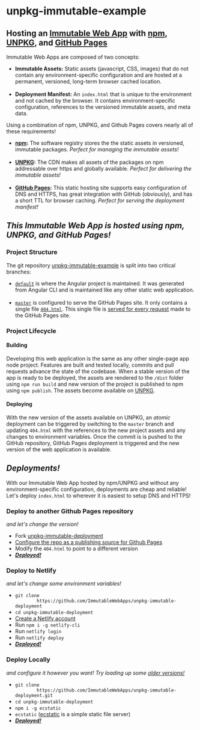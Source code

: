 <h1>unpkg-immutable-example</h1>
<h2>Hosting an <a href="https://immutablewebapps.org">Immutable Web App</a> with <a href="https://www.npmjs.com/">npm</a>,
    <a href="https://unpkg.com/#/">UNPKG</a>, and <a href="https://pages.github.com/">GitHub Pages</a></h2>
<p>Immutable Web Apps are composed of two concepts:</p>
<ul>
    <li><b>Immutable Assets:</b> Static assets (javascript, CSS, images) that do not contain any
        environment-specific
        configuration and are hosted at a permanent, versioned,
        long-term browser cached location.</li>
    <br />
    <li><b>Deployment Manifest:</b> An <code>index.html</code> that is unique to the environment and not cached by
        the
        browser. It contains environment-specific configuration, references to the versioned immutable assets, and
        meta
        data.</li>
</ul>
<p>Using a combination of npm, UNPKG, and Github Pages covers nearly all of these requirements!</p>
<ul>
    <li><b><a href="https://www.npmjs.com/">npm</a>:</b> The software registry stores the the static assets in
        versioned, immutable packages. <i>Perfect for managing the immutable assets!</i></li>
    <br />
    <li><b><a href="https://unpkg.com/#/">UNPKG</a>:</b> The CDN makes all assets of the packages on npm
        addressable
        over https
        and globally available. <i>Perfect for delivering the immutable assets!</i></li>
    <br />
    <li><b><a href="https://pages.github.com/">GitHub Pages</a>:</b> This static hosting site supports easy
        configuration of DNS and HTTPS, has great integration with GitHub (obviously), and has a short TTL for
        browser caching. <i>Perfect for serving the deployment manifest!</i></li>
</ul>
<h2><i>This Immutable Web App is hosted using npm, UNPKG, and GitHub Pages!</i></h2>
<h3>Project Structure</h3>
<p>The git repository <a href="https://github.com/ImmutableWebApps/unpkg-immutable-example">unpkg-immutable-example</a>
    is split into two critical branches:</p>
<ul>
    <li><a href="https://github.com/ImmutableWebApps/unpkg-immutable-example/tree/default"><code>default</code></a>
        is where the Angular project is maintained. It was generated from Angular CLI and is maintained like
        any other static web application.</li>
    <br />
    <li><a href="https://github.com/ImmutableWebApps/unpkg-immutable-example/tree/master"><code>master</code></a>
        is
        configured to serve the GitHub Pages site. It only contains a single file <a href="https://github.com/ImmutableWebApps/unpkg-immutable-example/blob/master/404.html"><code>404.html</code></a>.
        This single file is <a href="https://help.github.com/articles/creating-a-custom-404-page-for-your-github-pages-site/">served
            for every request</a> made to the GitHub Pages site.</li>
</ul>
<h3>Project Lifecycle</h3>
<h4>Building</h4>
<p>Developing this web application is the same as any other single-page app node project. Features are built
    and tested locally, commits and
    pull requests advance the state of the codebase. When a stable version of the app is ready to be deployed,
    the
    assets are rendered to the <code>/dist</code> folder using <code>npm run build</code> and new version of
    the
    project is published to npm using <code>npm publish</code>. The assets become available on <a href="https://unpkg.com/@immutablewebapps/unpkg-immutable-example/">UNPKG</a>.</p>
<h4>Deploying</h4>
<p>With the new version of the assets available on UNPKG, an <i>atomic</i> deployment can be triggered by
    switching to the <code>master</code> branch and updating <code>404.html</code> with the references to the
    new project
    assets and any changes to environment variables. Once the commit is is pushed to the GitHub repository,
    GitHub Pages
    deployment is triggered and the new version of the web application is available.</p>
<h2><i>Deployments!</i></h2>
<p>With our Immutable Web App hosted by npm/UNPKG and without any environment-specific configuration,
    deployments
    are cheap and reliable! Let's deploy <code>index.html</code> to wherever it is easiest to setup DNS and
    HTTPS!</p>
<h3>Deploy to another Github Pages repository</h3>
<p><i>and let's change the version!</i></p>
<ul>
    <li>Fork <a href="https://github.com/ImmutableWebApps/unpkg-immutable-deployment">unpkg-immutable-deployment</a></li>
    <li><a href="https://help.github.com/articles/configuring-a-publishing-source-for-github-pages/">Configure
            the
            repo as a publishing source for Github Pages</a></li>
    <li>Modify the <code>404.html</code> to point to a different version</a></li>
    <li><a href="https://immutablewebapps.org/unpkg-immutable-deployment"><b><i>Deployed!</i></b></a></li>
</ul>
<h3>Deploy to Netlify</h3>
<p><i>and let's change some environment variables!</i></p>
<ul>
    <li><code>git clone
        https://github.com/ImmutableWebApps/unpkg-immutable-deployment</code></li>
    <li><code>cd unpkg-immutable-deployment</code></li>
    <li><a href="https://app.netlify.com/">Create a Netlify account</a></li>
    <li>Run <code>npm i -g netlify-cli</code></li>
    <li>Run <code>netlify login</code></li>
    <li>Run <code>netlify deploy</code></li>
    <li><a href="https://immutablewebapps.netlify.com"><b><i>Deployed!</i></b></a></li>
</ul>
<h3>Deploy Locally</h3>
<p><i>and configure it however you want! Try loading up some <a href="https://github.com/ImmutableWebApps/unpkg-immutable-example/releases">older
            versions!</a></i></p>
<ul>
    <li><code>git clone
        https://github.com/ImmutableWebApps/unpkg-immutable-deployment.git</code></li>
    <li><code>cd unpkg-immutable-deployment</code></li>
    <li><code>npm i -g ecstatic</code></li>
    <li><code>ecstatic</code> (<a href="https://www.npmjs.com/package/ecstatic">ecstatic</a> is a simple static
        file server)</li>
    <li><a href="http://0.0.0.0:8000"><b><i>Deployed!</i></b></a></li>
</ul>